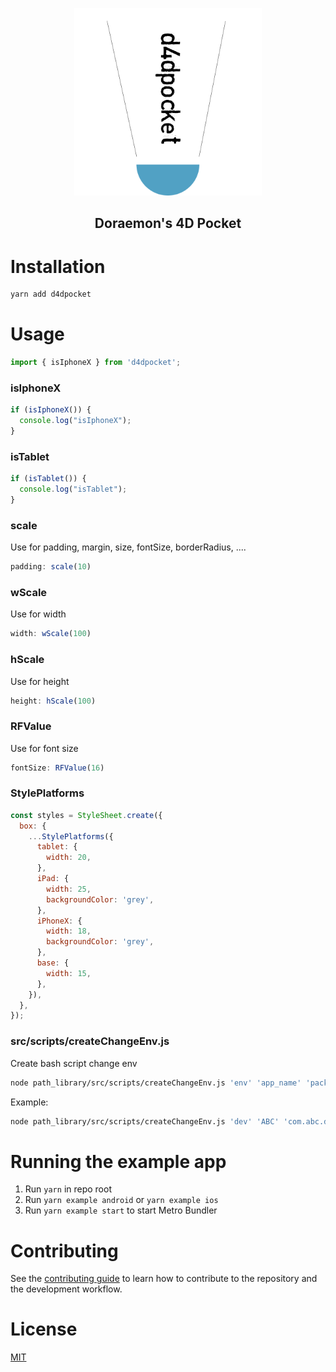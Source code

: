 <p align="center">
  <img src="assets/d4dpocket.png" alt="d4dpocket" style="width:300px" />
<p>

<h2 align="center">Doraemon's 4D Pocket</h2>

# Installation

```sh
yarn add d4dpocket
```

# Usage

```js
import { isIphoneX } from 'd4dpocket';
```

### isIphoneX
```js
if (isIphoneX()) {
  console.log("isIphoneX");
}
```

### isTablet
```js
if (isTablet()) {
  console.log("isTablet");
}
```

### scale
Use for padding, margin, size, fontSize, borderRadius, ....
```js
padding: scale(10)
```

### wScale
Use for width
```js
width: wScale(100)
```

### hScale
Use for height
```js
height: hScale(100)
```

### RFValue
Use for font size
```js
fontSize: RFValue(16)
```

### StylePlatforms
```js
const styles = StyleSheet.create({
  box: {
    ...StylePlatforms({
      tablet: {
        width: 20,
      },
      iPad: {
        width: 25,
        backgroundColor: 'grey',
      },
      iPhoneX: {
        width: 18,
        backgroundColor: 'grey',
      },
      base: {
        width: 15,
      },
    }),
  },
});
```

### src/scripts/createChangeEnv.js
Create bash script change env
```sh
node path_library/src/scripts/createChangeEnv.js 'env' 'app_name' 'package_name'
```
Example:
```sh
node path_library/src/scripts/createChangeEnv.js 'dev' 'ABC' 'com.abc.dev'
```

# Running the example app

1. Run `yarn` in repo root
2. Run `yarn example android` or `yarn example ios`
3. Run `yarn example start` to start Metro Bundler

# Contributing

See the [contributing guide](CONTRIBUTING.md) to learn how to contribute to the repository and the development workflow.

# License

[MIT](LICENSE)
